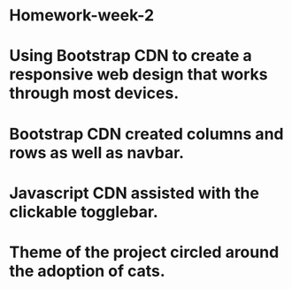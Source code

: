 # Homework-week-2
# Using Bootstrap CDN to create a responsive web design that works through most devices.
# Bootstrap CDN created columns and rows as well as navbar.
# Javascript CDN assisted with the clickable togglebar.
# Theme of the project circled around the adoption of cats.
